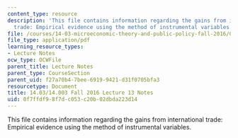 ```yaml
---
content_type: resource
description: 'This file contains information regarding the gains from international
  trade: Empirical evidence using the method of instrumental variables.'
file: /courses/14-03-microeconomic-theory-and-public-policy-fall-2016/0f7ffdf98f7dc053c20b02dbda223d14_MIT14_03F16_lec13.pdf
file_type: application/pdf
learning_resource_types:
- Lecture Notes
ocw_type: OCWFile
parent_title: Lecture Notes
parent_type: CourseSection
parent_uid: f27a70b4-7bee-6919-9421-d31f0705bfa3
resourcetype: Document
title: 14.03/14.003 Fall 2016 Lecture 13 Notes
uid: 0f7ffdf9-8f7d-c053-c20b-02dbda223d14
---
```

This file contains information regarding the gains from international trade: Empirical evidence using the method of instrumental variables.

